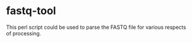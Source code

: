 # fastq-tool
This perl script could be used to parse the FASTQ file for various respects of processing.
